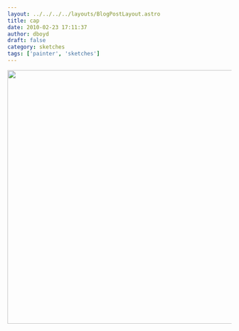 ```yaml
---
layout: ../../../../layouts/BlogPostLayout.astro
title: cap
date: 2010-02-23 17:11:37
author: dboyd
draft: false
category: sketches
tags: ['painter', 'sketches']
---
```

<img
    src="https://img.selfiespirits.com/images/2010/02/cap001.jpg"
    alt=""
    style="width: auto; height: clamp(0px, 95vh, 570px);"
/>

